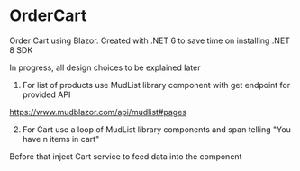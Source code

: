 # OrderCart
Order Cart using Blazor. Created with .NET 6 to save time on installing .NET 8 SDK 

In progress, all design choices to be explained later


1. For list of products use MudList library component with get endpoint for provided API

https://www.mudblazor.com/api/mudlist#pages

2. For Cart use a loop of MudList library components and span telling "You have n items in cart"

Before that inject Cart service to feed data into the component
